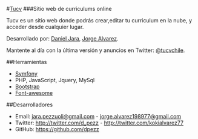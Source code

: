 #[Tucv](http://tucv.cl)
###Sitio web de curriculums online

Tucv es un sitio web donde podrás crear,editar tu curriculum en la nube, y acceder desde cualquier lugar.

Desarrollado por:
  [Daniel Jara](http://twitter.com/davegandy),
  [Jorge Alvarez](http://twitter.com/davegandy).
  
Mantente al día con la última versión y anuncios en Twitter:
[@tucvchile](http://twitter.com/tucvchile).

##Herramientas
- [Symfony](http://symfony.com/)
- PHP, JavaScript, Jquery, MySql
- [Bootstrap](http://getbootstrap.com/)
- [Font-awesome](http://fortawesome.github.io/Font-Awesome/)

##Desarrolladores
- Email: jara.pezzuoli@gmail.com - jorge.alvarez198977@gmail.com
- Twitter: http://twitter.com/d_pezz - http://twitter.com/kokialvarez77
- GitHub: https://github.com/dpezz
